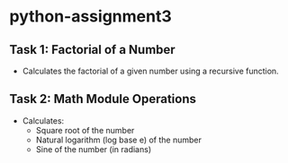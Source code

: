 # python-assignment3

## Task 1: Factorial of a Number
- Calculates the factorial of a given number using a recursive function.

## Task 2: Math Module Operations
- Calculates:
  - Square root of the number
  - Natural logarithm (log base e) of the number
  - Sine of the number (in radians)

